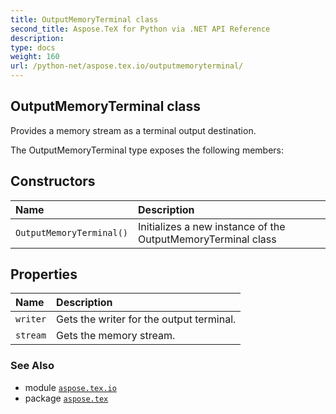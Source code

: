 ```yaml
---
title: OutputMemoryTerminal class
second_title: Aspose.TeX for Python via .NET API Reference
description: 
type: docs
weight: 160
url: /python-net/aspose.tex.io/outputmemoryterminal/
---
```


## OutputMemoryTerminal class

Provides a memory stream as a terminal output destination.



The OutputMemoryTerminal type exposes the following members:
## Constructors
| Name | Description |
| :- | :- |
| `OutputMemoryTerminal()` | Initializes a new instance of the OutputMemoryTerminal class |
## Properties
| Name | Description |
| :- | :- |
| `writer` | Gets the writer for the output terminal. |
| `stream` | Gets the memory stream. |

### See Also

* module [`aspose.tex.io`](/tex/python-net/aspose.tex.io/)
* package [`aspose.tex`](/tex/python-net/)

